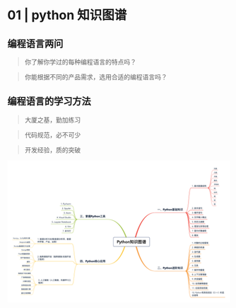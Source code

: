# 01 | python 知识图谱

## 编程语言两问

>你了解你学过的每种编程语言的特点吗？

>你能根据不同的产品需求，选用合适的编程语言吗？

## 编程语言的学习方法

> 大厦之基，勤加练习

> 代码规范，必不可少

> 开发经验，质的突破

![python 知识图谱]( https://github.com/chris486/GeekTime_python/blob/master/pic/learn_python.png )